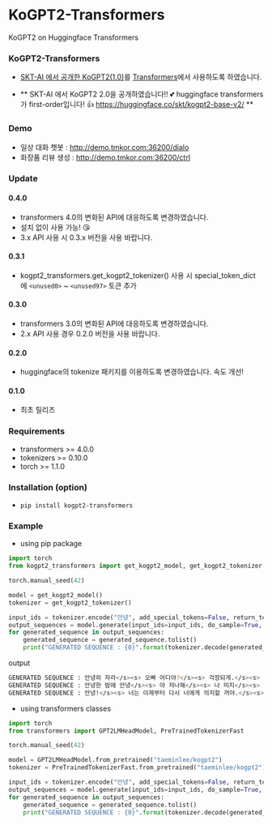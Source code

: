 # KoGPT2-Transformers

KoGPT2 on Huggingface Transformers

### KoGPT2-Transformers

- [SKT-AI 에서 공개한 KoGPT2(1.0)](https://github.com/SKT-AI/KoGPT2)를 [Transformers](https://github.com/huggingface/transformers)에서 사용하도록 하였습니다.

- ** SKT-AI 에서 KoGPT2 2.0을 공개하였습니다!! 💕 huggingface transformers가 first-order입니다! 👍 https://huggingface.co/skt/kogpt2-base-v2/ **

### Demo

- 일상 대화 챗봇 : http://demo.tmkor.com:36200/dialo
- 화장품 리뷰 생성 : http://demo.tmkor.com:36200/ctrl

### Update

#### 0.4.0

- transformers 4.0의 변화된 API에 대응하도록 변경하였습니다.
- 설치 없이 사용 가능! 😘
- 3.x API 사용 시 0.3.x 버전을 사용 바랍니다.

#### 0.3.1

- kogpt2_transformers.get_kogpt2_tokenizer() 사용 시 special_token_dict 에 `<unused0>` ~ `<unused97>` 토큰 추가

#### 0.3.0

- transformers 3.0의 변화된 API에 대응하도록 변경하였습니다.
- 2.x API 사용 경우 0.2.0 버전을 사용 바랍니다.

#### 0.2.0

- huggingface의 tokenize 패키지를 이용하도록 변경하였습니다. 속도 개선!

#### 0.1.0

- 최초 릴리즈

### Requirements

- transformers >= 4.0.0
- tokenizers >= 0.10.0
- torch >= 1.1.0

### Installation (option)

- `pip install kogpt2-transformers`

### Example 

- using pip package

```python
import torch
from kogpt2_transformers import get_kogpt2_model, get_kogpt2_tokenizer

torch.manual_seed(42)

model = get_kogpt2_model()
tokenizer = get_kogpt2_tokenizer()

input_ids = tokenizer.encode("안녕", add_special_tokens=False, return_tensors="pt")
output_sequences = model.generate(input_ids=input_ids, do_sample=True, max_length=100, num_return_sequences=3)
for generated_sequence in output_sequences:
    generated_sequence = generated_sequence.tolist()
    print("GENERATED SEQUENCE : {0}".format(tokenizer.decode(generated_sequence, clean_up_tokenization_spaces=True)))
```

output

```sh
GENERATED SEQUENCE : 안녕히 자라</s><s> 오빠 어디야?</s><s> 걱정되게.</s><s> 어디야?</s><s> 연락이 안 되네...</s><s> 전화해 꼭</s><s> 내가 전화 꺼 놓을 꺼야?</s><s> 그래 잘 자</s><s> 나 이제 집에 가.</s><s> 잘 자,,,,</s><s> 나 이제 집에 가요</s><s> 전화 꼭 받으세요 기다릴께요 기다릴께요</s><s> 나 이제 잘려구...</s><s> 오빠두 잘래...</s><s> 잘 자</s><s> 너
GENERATED SEQUENCE : 안녕한 밤에 안녕</s><s> 야 저나해</s><s> 나 미지</s><s> 안녕하세요</s><s> 미래캐피탈입니다.</s><s> 최저 연 7</s><s> 누구나 100</s><s> 5000 만까지 당일 송금.</s><s> 연체 자 가능</s><s> 뭐 하시오?</s><s> 나 짐 대전 출발함</s><s> 낼 볼 일 있으시면 들리셔서 차 한 잔 하시며, 차 한 잔 하시삼</s><s> 보고파서.</s><s> 모 해?</s><s> 너가 어제 문자 보냈던 그
GENERATED SEQUENCE : 안녕!</s><s> 너는 이제부터 다시 너에게 의지할 꺼야.</s><s> 난 정말 너를 사랑하고 잇어.</s><s> 너 때문에 많이 아파해서 죽고 싶진 않을 꺼야.</s><s> 정말 너무 힘들다.</s><s> 너의 맘 변하지 않도록 기도할께.</s><s> 사랑해요.</s><s> 젼</s><s> 정말이지 널 믿엇던 약속이 거짓말인 줄 알면서도 더 이상 너에게 의지하지 않을께.</s><s> 정말 너무 힘들어서 살기 어렵다 정말
```

- using transformers classes

```python
import torch
from transformers import GPT2LMHeadModel, PreTrainedTokenizerFast

torch.manual_seed(42)

model = GPT2LMHeadModel.from_pretrained("taeminlee/kogpt2")
tokenizer = PreTrainedTokenizerFast.from_pretrained("taeminlee/kogpt2")

input_ids = tokenizer.encode("안녕", add_special_tokens=False, return_tensors="pt")
output_sequences = model.generate(input_ids=input_ids, do_sample=True, max_length=100, num_return_sequences=3)
for generated_sequence in output_sequences:
    generated_sequence = generated_sequence.tolist()
    print("GENERATED SEQUENCE : {0}".format(tokenizer.decode(generated_sequence, clean_up_tokenization_spaces=True)))
```
